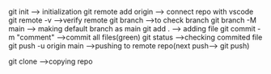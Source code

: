 git init                          --> initialization
git remote add origin <url>       --> connect repo with vscode
git remote -v                     -->verify remote
git branch                        -->to check branch
git branch -M main                --> making default branch as main
git add .                         --> adding file
git commit -m "comment"           -->commit all files(green)
git status                        -->checking commited file
git  push -u origin main          -->pushing to remote repo(next push--> git push)




git clone <url>                   -->copying  repo
